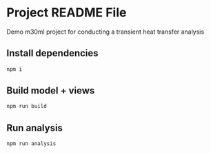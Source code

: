 # Project README File

Demo m30ml project for conducting a transient heat transfer analysis

## Install dependencies

```bash
npm i
```

## Build model + views

```bash
npm run build
```

## Run analysis

```bash
npm run analysis
```
